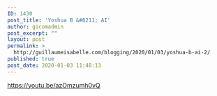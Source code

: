 ```yaml
---
ID: 1430
post_title: 'Yoshua B &#8211; AI'
author: gicomadmin
post_excerpt: ""
layout: post
permalink: >
  http://guillaumeisabelle.com/blogging/2020/01/03/yoshua-b-ai-2/
published: true
post_date: 2020-01-03 11:48:13
---
```

<!-- wp:paragraph -->

https://youtu.be/azOmzumh0vQ

<!-- /wp:paragraph -->